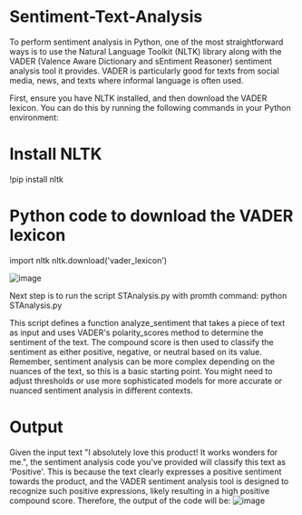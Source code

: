 # Sentiment-Text-Analysis
To perform sentiment analysis in Python, one of the most straightforward ways is to use the Natural Language Toolkit (NLTK) library along with the VADER (Valence Aware Dictionary and sEntiment Reasoner) sentiment analysis tool it provides. VADER is particularly good for texts from social media, news, and texts where informal language is often used.


First, ensure you have NLTK installed, and then download the VADER lexicon. You can do this by running the following commands in your Python environment:

# Install NLTK
!pip install nltk


# Python code to download the VADER lexicon
import nltk
nltk.download('vader_lexicon')

![image](https://github.com/tohingit/Sentiment-Text-Analysis/assets/171322240/6c0cf461-1916-417d-b540-bd55c339dd7a)


Next step is to run the script STAnalysis.py with promth command:
python STAnalysis.py

This script defines a function analyze_sentiment that takes a piece of text as input and uses VADER's polarity_scores method to determine the sentiment of the text. The compound score is then used to classify the sentiment as either positive, negative, or neutral based on its value.
Remember, sentiment analysis can be more complex depending on the nuances of the text, so this is a basic starting point. You might need to adjust thresholds or use more sophisticated models for more accurate or nuanced sentiment analysis in different contexts.

# Output

Given the input text "I absolutely love this product! It works wonders for me.", the sentiment analysis code you've provided will classify this text as 'Positive'. This is because the text clearly expresses a positive sentiment towards the product, and the VADER sentiment analysis tool is designed to recognize such positive expressions, likely resulting in a high positive compound score.
Therefore, the output of the code will be:
![image](https://github.com/tohingit/Sentiment-Text-Analysis/assets/171322240/d3773ace-896d-4738-bbef-a37db3fc49a6)
